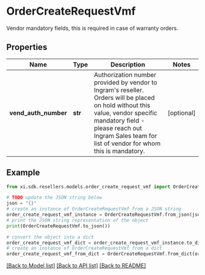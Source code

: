 # OrderCreateRequestVmf

Vendor mandatory fields, this is required in case of warranty orders.

## Properties

Name | Type | Description | Notes
------------ | ------------- | ------------- | -------------
**vend_auth_number** | **str** | Authorization number provided by vendor to Ingram&#39;s reseller. Orders will be placed on hold without this value, vendor specific mandatory field - please reach out Ingram Sales team for list of vendor for whom this is mandatory. | [optional] 

## Example

```python
from xi.sdk.resellers.models.order_create_request_vmf import OrderCreateRequestVmf

# TODO update the JSON string below
json = "{}"
# create an instance of OrderCreateRequestVmf from a JSON string
order_create_request_vmf_instance = OrderCreateRequestVmf.from_json(json)
# print the JSON string representation of the object
print(OrderCreateRequestVmf.to_json())

# convert the object into a dict
order_create_request_vmf_dict = order_create_request_vmf_instance.to_dict()
# create an instance of OrderCreateRequestVmf from a dict
order_create_request_vmf_from_dict = OrderCreateRequestVmf.from_dict(order_create_request_vmf_dict)
```
[[Back to Model list]](../README.md#documentation-for-models) [[Back to API list]](../README.md#documentation-for-api-endpoints) [[Back to README]](../README.md)


